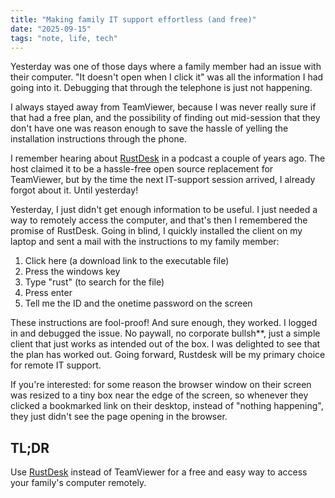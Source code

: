 ```yaml
---
title: "Making family IT support effortless (and free)"
date: "2025-09-15"
tags: "note, life, tech"
---
```


Yesterday was one of those days where a family member had an issue with their computer. "It doesn't open when I click it" was all the information I had going into it. Debugging that through the telephone is just not happening.

I always stayed away from TeamViewer, because I was never really sure if that had a free plan, and the possibility of finding out mid-session that they don't have one was reason enough to save the hassle of yelling the installation instructions through the phone.

I remember hearing about [RustDesk](https://rustdesk.com/) in a podcast a couple of years ago. The host claimed it to be a hassle-free open source replacement for TeamViewer, but by the time the next IT-support session arrived, I already forgot about it. Until yesterday!

Yesterday, I just didn't get enough information to be useful. I just needed a way to remotely access the computer, and that's then I remembered the promise of RustDesk. Going in blind, I quickly installed the client on my laptop and sent a mail with the instructions to my family member:

1. Click here (a download link to the executable file)
2. Press the windows key
3. Type "rust" (to search for the file)
4. Press enter
5. Tell me the ID and the onetime password on the screen

These instructions are fool-proof! And sure enough, they worked. I logged in and debugged the issue. No paywall, no corporate bullsh**, just a simple client that just works as intended out of the box. I was delighted to see that the plan has worked out. Going forward, Rustdesk will be my primary choice for remote IT support.

If you're interested: for some reason the browser window on their screen was resized to a tiny box near the edge of the screen, so whenever they clicked a bookmarked link on their desktop, instead of "nothing happening", they just didn't see the page opening in the browser.

## TL;DR

Use [RustDesk](https://rustdesk.com/) instead of TeamViewer for a free and easy way to access your family's computer remotely.
